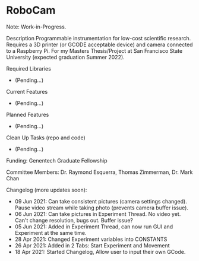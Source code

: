 # RoboCam


Note: Work-in-Progress.

Description
Programmable instrumentation for low-cost scientific research.
Requires a 3D printer (or GCODE acceptable device) and camera
connected to a Raspberry Pi. For my Masters Thesis/Project at
San Francisco State University (expected graduation Summer 2022).

Required Libraries
* (Pending...)

Current Features
* (Pending...)

Planned Features
* (Pending...)

Clean Up Tasks (repo and code)
* (Pending...)

Funding: Genentech Graduate Fellowship


Committee Members: Dr. Raymond Esquerra, Thomas Zimmerman, Dr. Mark Chan


Changelog (more updates soon):
* 09 Jun 2021: Can take consistent pictures (camera settings changed). Pause video stream while taking photo (prevents camera buffer issue).
* 06 Jun 2021: Can take pictures in Experiment Thread. No video yet. Can't change resolution, bugs out. Buffer issue?
* 05 Jun 2021: Added in Experiment Thread, can now run GUI and Experiment at the same time.
* 28 Apr 2021: Changed Experiment variables into CONSTANTS
* 26 Apr 2021: Added in 2 Tabs: Start Experiment and Movement
* 18 Apr 2021: Started Changelog, Allow user to input their own GCode.

